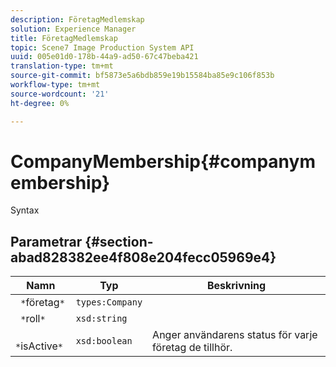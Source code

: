 ```yaml
---
description: FöretagMedlemskap
solution: Experience Manager
title: FöretagMedlemskap
topic: Scene7 Image Production System API
uuid: 005e01d0-178b-44a9-ad50-67c47beba421
translation-type: tm+mt
source-git-commit: bf5873e5a6bdb859e19b15584ba85e9c106f853b
workflow-type: tm+mt
source-wordcount: '21'
ht-degree: 0%

---
```



# CompanyMembership{#companymembership}

Syntax

## Parametrar {#section-abad828382ee4f808e204fecc05969e4}

| Namn | Typ | Beskrivning |
|---|---|---|
| ` *`företag`*` | `types:Company` |  |
| ` *`roll`*` | `xsd:string` |  |
| ` *`isActive`*` | `xsd:boolean` | Anger användarens status för varje företag de tillhör. |

